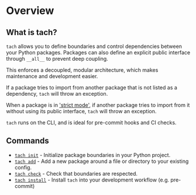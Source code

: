 # Overview

## What is tach?
`tach` allows you to define boundaries and control dependencies between your Python packages.
Packages can also define an explicit public interface through `__all__` to prevent deep coupling.

This enforces a decoupled, modular architecture, which makes maintenance and development easier.

If a package tries to import from another package that is not listed as a dependency, `tach` will throw an exception.

When a package is in ['strict mode'](strict-mode.md), if another package tries to import from it without using its public interface, `tach` will throw an exception.

`tach` runs on the CLI, and is ideal for pre-commit hooks and CI checks.

## Commands
* [`tach init`](usage.md#tach-init) - Initialize package boundaries in your Python project.
* [`tach add`](usage.md#tach-add) - Add a new package around a file or directory to your existing config. 
* [`tach check`](usage.md#tach-check) - Check that boundaries are respected.
* [`tach install`](usage.md#tach-install) - Install `tach` into your development workflow (e.g. pre-commit)

